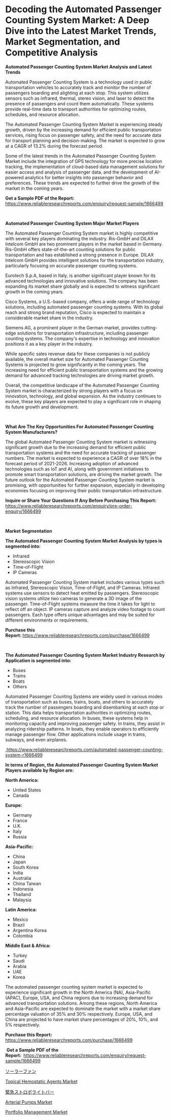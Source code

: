 <p><h1>Decoding the Automated Passenger Counting System Market: A Deep Dive into the Latest Market Trends, Market Segmentation, and Competitive Analysis</h1></p><p><strong>Automated Passenger Counting System Market Analysis and Latest Trends</strong></p>
<p><p>Automated Passenger Counting System is a technology used in public transportation vehicles to accurately track and monitor the number of passengers boarding and alighting at each stop. This system utilizes sensors such as infrared, thermal, stereo vision, and laser to detect the presence of passengers and count them automatically. These systems provide real-time data to transport authorities for optimizing routes, schedules, and resource allocation. </p><p>The Automated Passenger Counting System Market is experiencing steady growth, driven by the increasing demand for efficient public transportation services, rising focus on passenger safety, and the need for accurate data for transport planning and decision-making. The market is expected to grow at a CAGR of 13.2% during the forecast period.</p><p>Some of the latest trends in the Automated Passenger Counting System Market include the integration of GPS technology for more precise location tracking, the implementation of cloud-based data management solutions for easier access and analysis of passenger data, and the development of AI-powered analytics for better insights into passenger behavior and preferences. These trends are expected to further drive the growth of the market in the coming years.</p></p>
<p><strong>Get a Sample PDF of the Report:&nbsp;</strong> <a href="https://www.reliableresearchreports.com/enquiry/request-sample/1666499">https://www.reliableresearchreports.com/enquiry/request-sample/1666499</a></p>
<p>&nbsp;</p>
<p><strong>Automated Passenger Counting System Major Market Players</strong></p>
<p><p>The Automated Passenger Counting System market is highly competitive with several key players dominating the industry. Ris-GmbH and DILAX Intelcom GmbH are two prominent players in the market based in Germany. Ris-GmbH offers state-of-the-art counting solutions for public transportation and has established a strong presence in Europe. DILAX Intelcom GmbH provides intelligent solutions for the transportation industry, particularly focusing on accurate passenger counting systems.</p><p>Eurotech S.p.A, based in Italy, is another significant player known for its advanced technologies and innovative solutions. The company has been expanding its market share globally and is expected to witness significant growth in the coming years.</p><p>Cisco Systems, a U.S.-based company, offers a wide range of technology solutions, including automated passenger counting systems. With its global reach and strong brand reputation, Cisco is expected to maintain a considerable market share in the industry.</p><p>Siemens AG, a prominent player in the German market, provides cutting-edge solutions for transportation infrastructure, including passenger counting systems. The company's expertise in technology and innovation positions it as a key player in the industry.</p><p>While specific sales revenue data for these companies is not publicly available, the overall market size for Automated Passenger Counting Systems is projected to grow significantly in the coming years. The increasing need for efficient public transportation systems and the growing demand for advanced tracking technologies are driving market growth.</p><p>Overall, the competitive landscape of the Automated Passenger Counting System market is characterized by strong players with a focus on innovation, technology, and global expansion. As the industry continues to evolve, these key players are expected to play a significant role in shaping its future growth and development.</p></p>
<p>&nbsp;</p>
<p><strong>What Are The Key Opportunities For Automated Passenger Counting System Manufacturers?</strong></p>
<p><p>The global Automated Passenger Counting System market is witnessing significant growth due to the increasing demand for efficient public transportation systems and the need for accurate tracking of passenger numbers. The market is expected to experience a CAGR of over 18% in the forecast period of 2021-2026. Increasing adoption of advanced technologies such as IoT and AI, along with government initiatives to promote smart transportation solutions, are driving the market growth. The future outlook for the Automated Passenger Counting System market is promising, with opportunities for further expansion, especially in developing economies focusing on improving their public transportation infrastructure.</p></p>
<p><strong>Inquire or Share Your Questions If Any Before Purchasing This Report:</strong> <a href="https://www.reliableresearchreports.com/enquiry/pre-order-enquiry/1666499">https://www.reliableresearchreports.com/enquiry/pre-order-enquiry/1666499</a></p>
<p>&nbsp;</p>
<p><strong>Market Segmentation</strong></p>
<p><strong>The Automated Passenger Counting System Market Analysis by types is segmented into:</strong></p>
<p><ul><li>Infrared</li><li>Stereoscopic Vision</li><li>Time-of-Flight</li><li>IP Cameras</li></ul></p>
<p><p>Automated Passenger Counting System market includes various types such as Infrared, Stereoscopic Vision, Time-of-Flight, and IP Cameras. Infrared systems use sensors to detect heat emitted by passengers. Stereoscopic vision systems utilize two cameras to generate a 3D image of the passenger. Time-of-Flight systems measure the time it takes for light to reflect off an object. IP cameras capture and analyze video footage to count passengers. Each type offers unique advantages and may be suited for different environments or requirements.</p></p>
<p><strong>Purchase this Report:&nbsp;</strong><a href="https://www.reliableresearchreports.com/purchase/1666499">https://www.reliableresearchreports.com/purchase/1666499</a></p>
<p>&nbsp;</p>
<p><strong>The Automated Passenger Counting System Market Industry Research by Application is segmented into:</strong></p>
<p><ul><li>Buses</li><li>Trains</li><li>Boats</li><li>Others</li></ul></p>
<p><p>Automated Passenger Counting Systems are widely used in various modes of transportation such as buses, trains, boats, and others to accurately track the number of passengers boarding and disembarking at each stop or station. This data helps transportation authorities in optimizing routes, scheduling, and resource allocation. In buses, these systems help in monitoring capacity and improving passenger safety. In trains, they assist in analyzing ridership patterns. In boats, they enable operators to efficiently manage passenger flow. Other applications include usage in trams, subways, and even airplanes.</p></p>
<p><a href="https://www.reliableresearchreports.com/automated-passenger-counting-system-r1666499">&nbsp;https://www.reliableresearchreports.com/automated-passenger-counting-system-r1666499</a></p>
<p><strong>In terms of Region, the Automated Passenger Counting System Market Players available by Region are:</strong></p>
<p>
    <p> <strong> North America: </strong>
        <ul>
            <li>United States</li>
            <li>Canada</li>
        </ul>
        </p> 
    <p> <strong> Europe: </strong>
        <ul>
            <li>Germany</li>
            <li>France</li>
            <li>U.K.</li>
            <li>Italy</li>
            <li>Russia</li>
        </ul>
        </p> 
    <p> <strong> Asia-Pacific: </strong>
        <ul>
            <li>China</li>
            <li>Japan</li>
            <li>South Korea</li>
            <li>India</li>
            <li>Australia</li>
            <li>China Taiwan</li>
            <li>Indonesia</li>
            <li>Thailand</li>
            <li>Malaysia</li>
        </ul>
        </p> 
    <p> <strong> Latin America: </strong>
        <ul>
            <li>Mexico</li>
            <li>Brazil</li>
            <li>Argentina Korea</li>
            <li>Colombia</li>
        </ul>
        </p> 
    <p> <strong> Middle East & Africa: </strong>
        <ul>
            <li>Turkey</li>
            <li>Saudi</li>
            <li>Arabia</li>
            <li>UAE</li>
            <li>Korea</li>
        </ul>
    </p>
    </p>
<p><p>The automated passenger counting system market is expected to experience significant growth in the North America (NA), Asia-Pacific (APAC), Europe, USA, and China regions due to increasing demand for advanced transportation solutions. Among these regions, North America and Asia-Pacific are expected to dominate the market with a market share percentage valuation of 35% and 30% respectively. Europe, USA, and China are projected to have market share percentages of 20%, 10%, and 5% respectively.</p></p>
<p><strong>Purchase this Report: </strong><a href="https://www.reliableresearchreports.com/purchase/1666499">https://www.reliableresearchreports.com/purchase/1666499</a></p>
<p>&nbsp;<strong>Get a Sample PDF of the Report:&nbsp;&nbsp;</strong><a href="https://www.reliableresearchreports.com/enquiry/request-sample/1666499">https://www.reliableresearchreports.com/enquiry/request-sample/1666499</a></p>
<p><strong></strong></p>
<p><p><a href="https://github.com/charm854/Market-Research-Report-List-1/blob/main/920213253269.md">ソーラーファン</a></p><p><a href="https://github.com/Alonsoolds3wq1d81czn8rbol/Market-Research-Report-List-2/blob/main/topical-hemostatic-agents-market.md">Topical Hemostatic Agents Market</a></p><p><a href="https://github.com/LeanneBruen2023/Market-Research-Report-List-1/blob/main/847719553268.md">緊急ストロボライトバー</a></p><p><a href="https://github.com/yemakinde/Market-Research-Report-List-2/blob/main/arterial-pumps-market.md">Arterial Pumps Market</a></p><p><a href="https://www.linkedin.com/pulse/portfolio-management-market-key-successful-business-strategy-tkfye">Portfolio Management Market</a></p></p>